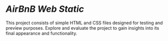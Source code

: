 # ***AirBnB Web Static***
This project consists of simple HTML and CSS files designed for testing and preview purposes. Explore and evaluate the project to gain insights into its final appearance and functionality.
